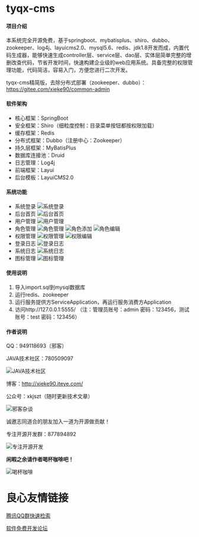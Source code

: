 # tyqx-cms

#### 项目介绍
本系统完全开源免费，基于springboot、mybatisplus、shiro、dubbo、zookeeper、log4j、layuicms2.0、mysql5.6、redis、jdk1.8开发而成，内置代码生成器，能够快速生成controller层、service层、dao层、实体层简单完整的增删改查代码，节省开发时间，快速构建企业级的web应用系统。具备完整的权限管理功能，代码简洁，容易入门，方便您进行二次开发。

tyqx-cms精简版，去除分布式部署（zookeeper、dubbo）：https://gitee.com/xieke90/common-admin

#### 软件架构

- 核心框架：SpringBoot
- 安全框架：Shiro（细粒度控制：目录菜单按钮都按权限加载）
- 缓存框架：Redis
- 分布式框架：Dubbo（注册中心：Zookeeper）
- 持久层框架：MyBatisPlus
- 数据库连接池：Druid
- 日志管理：Log4j
- 前端框架：Layui
- 后台模板：LayuiCMS2.0

#### 系统功能

- 系统登录
![系统登录](https://images.gitee.com/uploads/images/2018/1011/085445_6e25f3e5_583593.png "登录.png")
- 后台首页
![后台首页](https://images.gitee.com/uploads/images/2018/1117/190342_193c79a8_583593.png "后台首页.png")
- 用户管理
![用户管理](https://images.gitee.com/uploads/images/2018/1011/085535_f29e112c_583593.png "用户管理.png")
- 角色管理
![角色管理](https://images.gitee.com/uploads/images/2018/1011/085601_935470aa_583593.png "角色管理.png")
![角色添加](https://images.gitee.com/uploads/images/2018/1011/085624_1cfecc20_583593.png "角色添加.png")
![角色编辑](https://images.gitee.com/uploads/images/2018/1011/085643_1e47e2e8_583593.png "角色编辑.png")
- 权限管理
![权限管理](https://images.gitee.com/uploads/images/2018/1011/085704_272939a3_583593.png "权限管理.png")
![权限编辑](https://images.gitee.com/uploads/images/2018/1011/085750_41109161_583593.png "权限编辑.png")
- 登录日志
![登录日志](https://images.gitee.com/uploads/images/2018/1011/085817_40092e73_583593.png "登录日志.png")
- 系统日志
![系统日志](https://images.gitee.com/uploads/images/2018/1117/190424_dab9b4dc_583593.png "系统日志.png")
- 图标管理
![图标管理](https://images.gitee.com/uploads/images/2018/1011/085838_f1bca5d2_583593.png "图标管理.png")


#### 使用说明

1. 导入import.sql到mysql数据库
2. 运行redis、zookeeper
3. 运行服务提供方ServiceApplication，再运行服务消费方Application
4. 访问http://127.0.0.1:5555/ （注：管理员账号：admin 密码：123456，测试账号：test 密码：123456）

#### 作者说明
QQ：949118693（邪客）

JAVA技术社区：780509097

![JAVA技术社区](https://images.gitee.com/uploads/images/2018/0906/181739_496c27c1_583593.png "Java技术社区群聊二维码.png")

博客：http://xieke90.iteye.com/

公众号：xkjszt（随时更新技术文章）

![邪客杂谈](https://images.gitee.com/uploads/images/2018/0902/104634_2a5baaa1_583593.jpeg "qrcode_for_gh_1b3c05e1fe5e_258.jpg")

诚邀志同道合的朋友加入一道为开源做贡献！

专注开源开发群：877894892

![专注开源开发](https://images.gitee.com/uploads/images/2018/1010/114348_9fa0b4f2_583593.png "专注开源开发群聊二维码.png")

 **闲暇之余请作者喝杯咖啡吧！** 

![喝杯咖啡](https://images.gitee.com/uploads/images/2018/1117/191310_26ac9c2b_583593.png "喝杯咖啡.png")



 # 良心友情链接

[腾讯QQ群快速检索](http://u.720life.cn/s/8cf73f7c)

[软件免费开发论坛](http://u.720life.cn/s/bbb01dc0)